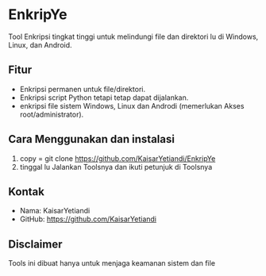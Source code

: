 # EnkripYe

Tool Enkripsi tingkat tinggi untuk melindungi file dan direktori lu di Windows, Linux, dan Android.

## Fitur
- Enkripsi permanen untuk file/direktori.
- Enkripsi script Python tetapi tetap dapat dijalankan.
- enkripsi file sistem Windows, Linux dan Androdi (memerlukan Akses root/administrator).

## Cara Menggunakan dan instalasi
1. copy = git clone https://github.com/KaisarYetiandi/EnkripYe
2. tinggal lu Jalankan Toolsnya dan ikuti petunjuk di Toolsnya

## Kontak
- Nama: KaisarYetiandi
- GitHub: https://github.com/KaisarYetiandi

## Disclaimer 
Tools ini dibuat hanya untuk menjaga keamanan sistem dan file 
